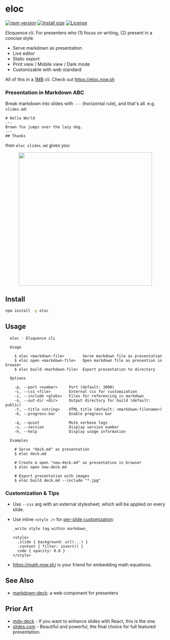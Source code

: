 # eloc

[![npm version][npm-src]][npm-href]
[![Install size][packagephobia-src]][packagephobia-href]
[![License][license-src]][license-href]

Eloquence cli. For presenters who (1) focus on writing, (2) present in a concise style.

- Serve markdown as presentation
- Live editor
- Static export
- Print view / Mobile view / Dark mode
- Customizable with web standard

All of this in a [1MB][packagephobia-href] cli. Check out https://eloc.now.sh

### Presentation in Markdown ABC

Break markdown into slides with `---` (horizontal rule), and that's all. e.g. `slides.md`:

```
# Hello World
---
Brown fox jumps over the lazy dog.
---
## Thanks
```

then `eloc slides.md` gives you:

<p align="center"><img src="https://eloc-screenshot.now.sh" height="420px" /></p>

## Install

```bash
npm install -g eloc
```

## Usage

```
  eloc - Eloquence cli

  Usage

    $ eloc <markdown-file>        Serve markdown file as presentation
    $ eloc open <markdown-file>   Open markdown file as presention in browser
    $ eloc build <markdown-file>  Export presentation to directory

  Options

    -p, --port <number>     Port (default: 3000)
    -c, --css <file>        External css for customization
    -i, --include <globs>   Files for referencing in markdown
    -o, --out-dir <dir>     Output directory for build (default: public)
    -t, --title <string>    HTML title (default: <markdown-filename>)
    -b, --progress-bar      Enable progress bar

    -q, --quiet             Mute verbose logs
    -v, --version           Display version number
    -h, --help              Display usage information

  Examples

    # Serve "deck.md" as presentation
    $ eloc deck.md

    # Create & open "new-deck.md" as presentation in browser
    $ eloc open new-deck.md

    # Export presentation with images
    $ eloc build deck.md --include "*.jpg"
```

### Customization & Tips

- Use `--css` arg with an external stylesheet, which will be applied on every slide.

- Use inline `<style />` for [per-slide customization](https://eloc.now.sh/#6):

  ```
  _write style tag within markdown_

  <style>
    .slide { background: url(...) }
    .content { filter: invert() }
    code { opacity: 0.8 }
  </style>
  ```

- https://math.now.sh/ is your friend for embedding math equations.

## See Also

- [markdown-deck](https://github.com/amio/markdown-deck): a web component for presenters

## Prior Art

- [mdx-deck](https://github.com/jxnblk/mdx-deck) - If you want to enhance slides with React, this is the one.
- [slides.com](https://slides.com) - Beautiful and powerful, the final choice for full featured presentation.

[npm-src]: https://badgen.net/npm/v/eloc
[npm-href]: https://www.npmjs.com/package/eloc
[coverage-src]: https://badgen.net/codecov/c/github/amio/eloc
[coverage-href]: https://codecov.io/gh/amio/eloc
[packagephobia-src]: https://badgen.net/packagephobia/install/eloc
[packagephobia-href]: https://packagephobia.now.sh/result?p=eloc
[license-src]: https://badgen.net/badge/license/MIT
[license-href]: LICENSE.md
